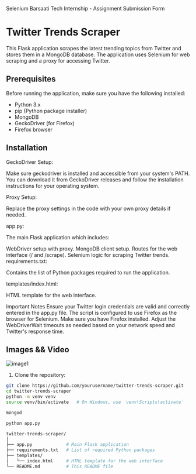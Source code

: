 Selenium Barsaati Tech Internship - Assignment Submission Form

# Twitter Trends Scraper

This Flask application scrapes the latest trending topics from Twitter and stores them in a MongoDB database. The application uses Selenium for web scraping and a proxy for accessing Twitter.

## Prerequisites

Before running the application, make sure you have the following installed:

- Python 3.x
- pip (Python package installer)
- MongoDB
- GeckoDriver (for Firefox)
- Firefox browser

## Installation


GeckoDriver Setup:

Make sure geckodriver is installed and accessible from your system's PATH. You can download it from GeckoDriver releases and follow the installation instructions for your operating system.

Proxy Setup:

Replace the proxy settings in the code with your own proxy details if needed.


app.py:

The main Flask application which includes:

WebDriver setup with proxy.
MongoDB client setup.
Routes for the web interface (/ and /scrape).
Selenium logic for scraping Twitter trends.
requirements.txt:

Contains the list of Python packages required to run the application.

templates/index.html:

HTML template for the web interface.

Important Notes
Ensure your Twitter login credentials are valid and correctly entered in the app.py file.
The script is configured to use Firefox as the browser for Selenium. Make sure you have Firefox installed.
Adjust the WebDriverWait timeouts as needed based on your network speed and Twitter's response time.

## Images && Video

![image1](https://github.com/suhas1897/Barsaati-Films-internship/assets/170518948/847a68e9-acd4-47de-8f51-2389c8b84dfb)


1. Clone the repository:

```bash
git clone https://github.com/yourusername/twitter-trends-scraper.git
cd twitter-trends-scraper
python -m venv venv
source venv/bin/activate   # On Windows, use `venv\Scripts\activate`

mongod

python app.py

twitter-trends-scraper/
│
├── app.py             # Main Flask application
├── requirements.txt   # List of required Python packages
├── templates/
│   └── index.html     # HTML template for the web interface
└── README.md          # This README file

